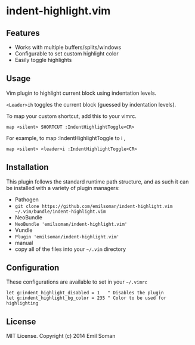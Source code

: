 indent-highlight.vim
====================

## Features
  * Works with multiple buffers/splits/windows
  * Configurable to set custom highlight color
  * Easily toggle highlights

## Usage

Vim plugin to highlight current block using indentation levels.

`<Leader>ih` toggles the current block (guessed by indentation levels).

To map your custom shortcut, add this to your vimrc.

    map <silent> SHORTCUT :IndentHighlightToggle<CR>

For example, to map :IndentHighlightToggle to <leader>i ,

    map <silent> <leader>i :IndentHighlightToggle<CR>

## Installation

This plugin follows the standard runtime path structure, and as such it can be installed with a variety of plugin managers:

*  Pathogen
  *  `git clone https://github.com/emilsoman/indent-highlight.vim ~/.vim/bundle/indent-highlight.vim`
*  NeoBundle
  *  `NeoBundle 'emilsoman/indent-highlight.vim'`
*  Vundle
  *  `Plugin 'emilsoman/indent-highlight.vim'`
*  manual
  *  copy all of the files into your `~/.vim` directory

## Configuration

These configurations are available to set in your `~/.vimrc`

    let g:indent_highlight_disabled = 1   " Disables the plugin
    let g:indent_highlight_bg_color = 235 " Color to be used for highlighting

## License

MIT License. Copyright (c) 2014 Emil Soman
